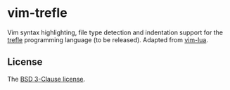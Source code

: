 # vim-trefle

Vim syntax highlighting, file type detection and indentation support for the
[trefle](https://github.com/mna/trefle) programming language (to be released).
Adapted from [vim-lua](https://github.com/tbastos/vim-lua).

## License

The [BSD 3-Clause license](http://opensource.org/licenses/BSD-3-Clause).

